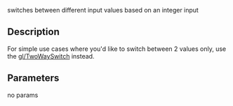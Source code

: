 switches between different input values based on an integer input


## Description


For simple use cases where you'd like to switch between 2 values only, use the [gl/TwoWaySwitch](/docs/nodes/gl/TwoWaySwitch) instead.




## Parameters
no params